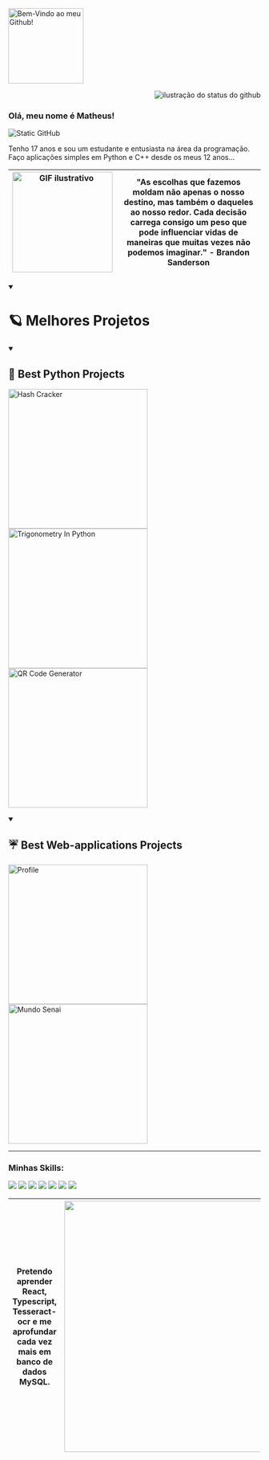 <a href="https://git.io/typing-svg">
    <img src="https://readme-typing-svg.demolab.com/?lines=Bem-Vindo+ao+meu+Github!&color=F8EFD3&size=29" alt="Bem-Vindo ao meu Github!" style="height: 150px;">
</a>

<img align='right' src="https://github-readme-stats.vercel.app/api?username=Marqu3si3&show_icons=true&title_color=783c00&text_color=af552e&icon_color=783c00&bg_color=f8efd4&cache_seconds=2300" alt="ilustração do status do github"> <br>

### Olá, meu nome é Matheus!

<img src="https://img.shields.io/static/v1?label=Overview&message=Matheus&color=f8efd4&style=for-the-badge&logo=GitHub" alt="Static GitHub">

<p>Tenho 17 anos e sou um estudante e entusiasta na área da programação. Faço aplicações simples em Python e C++ desde os meus 12 anos...</p>

| <img src="https://i.pinimg.com/originals/10/27/f8/1027f80aeabcbb74a2e698be71829e9e.gif" alt="GIF ilustrativo" width="200"> | "As escolhas que fazemos moldam não apenas o nosso destino, mas também o daqueles ao nosso redor. Cada decisão carrega consigo um peso que pode influenciar vidas de maneiras que muitas vezes não podemos imaginar." - Brandon Sanderson
| --- | --- |

<details open> 
  <summary><h1>🪐 Melhores Projetos</h1></summary>
  <details open> 
    <summary><h2>🐍 Best Python Projects</h2></summary>
     <p align="left" style="margin-top: 10px;">
     <a href="https://github.com/endChuva/HashCracker"><img width="278" src="https://denvercoder1-github-readme-stats.vercel.app/api/pin/?username=endChuva&repo=HashCracker&theme=react&bg_color=1F222E&title_color=306998&hide_border=true&icon_color=F8D866&show_icons=false" alt="Hash Cracker"></a>
     <a href="https://github.com/endChuva/TrigonometryInPython"><img width="278" src="https://denvercoder1-github-readme-stats.vercel.app/api/pin/?username=endChuva&repo=TrigonometryInPython&theme=react&bg_color=1F222E&title_color=306998&hide_border=true&icon_color=F8D866&show_icons=false" alt="Trigonometry In Python"></a>
     <a href="https://github.com/endChuva/QR-Generator"><img width="278" src="https://denvercoder1-github-readme-stats.vercel.app/api/pin/?username=endChuva&repo=QR-Generator&theme=react&bg_color=1F222E&title_color=306998&hide_border=true&icon_color=F8D866&show_icons=false" alt="QR Code Generator"></a>
     </p>
  </details>
  <details open> 
    <summary><h2>☔️ Best Web-applications Projects</h2></summary>
     <p align="left" style="margin-top: 10px;">
     <a href="https://github.com/endChuva/Profile">
  <img width="278" src="https://denvercoder1-github-readme-stats.vercel.app/api/pin/?username=endChuva&repo=Profile&theme=react&bg_color=1F222E&title_color=F8D866&hide_border=true&icon_color=F8D866&show_icons=false" alt="Profile">
</a>
<a href="https://github.com/endChuva/Mundo-Senai">
  <img width="278" src="https://denvercoder1-github-readme-stats.vercel.app/api/pin/?username=endChuva&repo=Mundo-Senai&theme=react&bg_color=1F222E&title_color=F8D866&hide_border=true&icon_color=F8D866&show_icons=false" alt="Mundo Senai">
</a>
     </p>
  </details>
</details>

<hr>

### Minhas Skills:
<p>
<img src="https://img.shields.io/badge/JavaScript-F7DF1E?style=for-the-badge&logo=javascript&logoColor=black">
<img src="https://img.shields.io/badge/HTML5-E34F26?style=for-the-badge&logo=html5&logoColor=white">
<img src="https://img.shields.io/badge/Python-14354C?style=for-the-badge&logo=python&logoColor=white">
<img src="https://img.shields.io/badge/MySQL-00000F?style=for-the-badge&logo=mysql&logoColor=white">
<img src="https://img.shields.io/badge/C%2B%2B-00599C?style=for-the-badge&logo=c%2B%2B&logoColor=white">
<img src="https://img.shields.io/badge/Flask-000000?style=for-the-badge&logo=flask&logoColor=white">
<img src="https://img.shields.io/badge/CSS3-1572B6?style=for-the-badge&logo=css3&logoColor=white">
</p>

| Pretendo aprender React, Typescript, Tesseract-ocr e me aprofundar cada vez mais em banco de dados MySQL. | <img src="https://github-readme-stats.vercel.app/api/top-langs/?username=Marqu3si3&layout=compact&bg_color=f8efd4&title_color=783c00&text_color=000000&icon_color=783c00" width="500"> |
| --- | --- |
